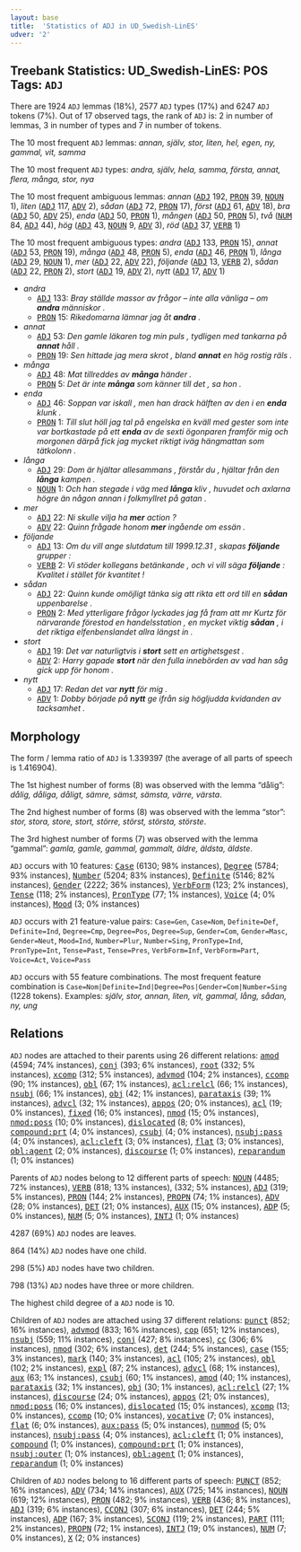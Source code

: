 ```yaml
---
layout: base
title:  'Statistics of ADJ in UD_Swedish-LinES'
udver: '2'
---
```


## Treebank Statistics: UD_Swedish-LinES: POS Tags: `ADJ`

There are 1924 `ADJ` lemmas (18%), 2577 `ADJ` types (17%) and 6247 `ADJ` tokens (7%).
Out of 17 observed tags, the rank of `ADJ` is: 2 in number of lemmas, 3 in number of types and 7 in number of tokens.

The 10 most frequent `ADJ` lemmas: <em>annan, själv, stor, liten, hel, egen, ny, gammal, vit, samma</em>

The 10 most frequent `ADJ` types:  <em>andra, själv, hela, samma, första, annat, flera, många, stor, nya</em>

The 10 most frequent ambiguous lemmas: <em>annan</em> (<tt><a href="sv_lines-pos-ADJ.html">ADJ</a></tt> 192, <tt><a href="sv_lines-pos-PRON.html">PRON</a></tt> 39, <tt><a href="sv_lines-pos-NOUN.html">NOUN</a></tt> 1), <em>liten</em> (<tt><a href="sv_lines-pos-ADJ.html">ADJ</a></tt> 117, <tt><a href="sv_lines-pos-ADV.html">ADV</a></tt> 2), <em>sådan</em> (<tt><a href="sv_lines-pos-ADJ.html">ADJ</a></tt> 72, <tt><a href="sv_lines-pos-PRON.html">PRON</a></tt> 17), <em>först</em> (<tt><a href="sv_lines-pos-ADJ.html">ADJ</a></tt> 61, <tt><a href="sv_lines-pos-ADV.html">ADV</a></tt> 18), <em>bra</em> (<tt><a href="sv_lines-pos-ADJ.html">ADJ</a></tt> 50, <tt><a href="sv_lines-pos-ADV.html">ADV</a></tt> 25), <em>enda</em> (<tt><a href="sv_lines-pos-ADJ.html">ADJ</a></tt> 50, <tt><a href="sv_lines-pos-PRON.html">PRON</a></tt> 1), <em>mången</em> (<tt><a href="sv_lines-pos-ADJ.html">ADJ</a></tt> 50, <tt><a href="sv_lines-pos-PRON.html">PRON</a></tt> 5), <em>två</em> (<tt><a href="sv_lines-pos-NUM.html">NUM</a></tt> 84, <tt><a href="sv_lines-pos-ADJ.html">ADJ</a></tt> 44), <em>hög</em> (<tt><a href="sv_lines-pos-ADJ.html">ADJ</a></tt> 43, <tt><a href="sv_lines-pos-NOUN.html">NOUN</a></tt> 9, <tt><a href="sv_lines-pos-ADV.html">ADV</a></tt> 3), <em>röd</em> (<tt><a href="sv_lines-pos-ADJ.html">ADJ</a></tt> 37, <tt><a href="sv_lines-pos-VERB.html">VERB</a></tt> 1)

The 10 most frequent ambiguous types:  <em>andra</em> (<tt><a href="sv_lines-pos-ADJ.html">ADJ</a></tt> 133, <tt><a href="sv_lines-pos-PRON.html">PRON</a></tt> 15), <em>annat</em> (<tt><a href="sv_lines-pos-ADJ.html">ADJ</a></tt> 53, <tt><a href="sv_lines-pos-PRON.html">PRON</a></tt> 19), <em>många</em> (<tt><a href="sv_lines-pos-ADJ.html">ADJ</a></tt> 48, <tt><a href="sv_lines-pos-PRON.html">PRON</a></tt> 5), <em>enda</em> (<tt><a href="sv_lines-pos-ADJ.html">ADJ</a></tt> 46, <tt><a href="sv_lines-pos-PRON.html">PRON</a></tt> 1), <em>långa</em> (<tt><a href="sv_lines-pos-ADJ.html">ADJ</a></tt> 29, <tt><a href="sv_lines-pos-NOUN.html">NOUN</a></tt> 1), <em>mer</em> (<tt><a href="sv_lines-pos-ADJ.html">ADJ</a></tt> 22, <tt><a href="sv_lines-pos-ADV.html">ADV</a></tt> 22), <em>följande</em> (<tt><a href="sv_lines-pos-ADJ.html">ADJ</a></tt> 13, <tt><a href="sv_lines-pos-VERB.html">VERB</a></tt> 2), <em>sådan</em> (<tt><a href="sv_lines-pos-ADJ.html">ADJ</a></tt> 22, <tt><a href="sv_lines-pos-PRON.html">PRON</a></tt> 2), <em>stort</em> (<tt><a href="sv_lines-pos-ADJ.html">ADJ</a></tt> 19, <tt><a href="sv_lines-pos-ADV.html">ADV</a></tt> 2), <em>nytt</em> (<tt><a href="sv_lines-pos-ADJ.html">ADJ</a></tt> 17, <tt><a href="sv_lines-pos-ADV.html">ADV</a></tt> 1)


* <em>andra</em>
  * <tt><a href="sv_lines-pos-ADJ.html">ADJ</a></tt> 133: <em>Bray ställde massor av frågor – inte alla vänliga – om <b>andra</b> människor .</em>
  * <tt><a href="sv_lines-pos-PRON.html">PRON</a></tt> 15: <em>Rikedomarna lämnar jag åt <b>andra</b> .</em>
* <em>annat</em>
  * <tt><a href="sv_lines-pos-ADJ.html">ADJ</a></tt> 53: <em>Den gamle läkaren tog min puls , tydligen med tankarna på <b>annat</b> håll .</em>
  * <tt><a href="sv_lines-pos-PRON.html">PRON</a></tt> 19: <em>Sen hittade jag mera skrot , bland <b>annat</b> en hög rostig räls .</em>
* <em>många</em>
  * <tt><a href="sv_lines-pos-ADJ.html">ADJ</a></tt> 48: <em>Mat tillreddes av <b>många</b> händer .</em>
  * <tt><a href="sv_lines-pos-PRON.html">PRON</a></tt> 5: <em>Det är inte <b>många</b> som känner till det , sa hon .</em>
* <em>enda</em>
  * <tt><a href="sv_lines-pos-ADJ.html">ADJ</a></tt> 46: <em>Soppan var iskall , men han drack hälften av den i en <b>enda</b> klunk .</em>
  * <tt><a href="sv_lines-pos-PRON.html">PRON</a></tt> 1: <em>Till slut höll jag tal på engelska en kväll med gester som inte var bortkastade på ett <b>enda</b> av de sexti ögonparen framför mig och morgonen därpå fick jag mycket riktigt iväg hängmattan som tätkolonn .</em>
* <em>långa</em>
  * <tt><a href="sv_lines-pos-ADJ.html">ADJ</a></tt> 29: <em>Dom är hjältar allesammans , förstår du , hjältar från den <b>långa</b> kampen .</em>
  * <tt><a href="sv_lines-pos-NOUN.html">NOUN</a></tt> 1: <em>Och han stegade i väg med <b>långa</b> kliv , huvudet och axlarna högre än någon annan i folkmyllret på gatan .</em>
* <em>mer</em>
  * <tt><a href="sv_lines-pos-ADJ.html">ADJ</a></tt> 22: <em>Ni skulle vilja ha <b>mer</b> action ?</em>
  * <tt><a href="sv_lines-pos-ADV.html">ADV</a></tt> 22: <em>Quinn frågade honom <b>mer</b> ingående om essän .</em>
* <em>följande</em>
  * <tt><a href="sv_lines-pos-ADJ.html">ADJ</a></tt> 13: <em>Om du vill ange slutdatum till 1999.12.31 , skapas <b>följande</b> grupper :</em>
  * <tt><a href="sv_lines-pos-VERB.html">VERB</a></tt> 2: <em>Vi stöder kollegans betänkande , och vi vill säga <b>följande</b> : Kvalitet i stället för kvantitet !</em>
* <em>sådan</em>
  * <tt><a href="sv_lines-pos-ADJ.html">ADJ</a></tt> 22: <em>Quinn kunde omöjligt tänka sig att rikta ett ord till en <b>sådan</b> uppenbarelse .</em>
  * <tt><a href="sv_lines-pos-PRON.html">PRON</a></tt> 2: <em>Med ytterligare frågor lyckades jag få fram att mr Kurtz för närvarande förestod en handelsstation , en mycket viktig <b>sådan</b> , i det riktiga elfenbenslandet allra längst in .</em>
* <em>stort</em>
  * <tt><a href="sv_lines-pos-ADJ.html">ADJ</a></tt> 19: <em>Det var naturligtvis i <b>stort</b> sett en artighetsgest .</em>
  * <tt><a href="sv_lines-pos-ADV.html">ADV</a></tt> 2: <em>Harry gapade <b>stort</b> när den fulla innebörden av vad han såg gick upp för honom .</em>
* <em>nytt</em>
  * <tt><a href="sv_lines-pos-ADJ.html">ADJ</a></tt> 17: <em>Redan det var <b>nytt</b> för mig .</em>
  * <tt><a href="sv_lines-pos-ADV.html">ADV</a></tt> 1: <em>Dobby började på <b>nytt</b> ge ifrån sig högljudda kvidanden av tacksamhet .</em>

## Morphology

The form / lemma ratio of `ADJ` is 1.339397 (the average of all parts of speech is 1.416904).

The 1st highest number of forms (8) was observed with the lemma “dålig”: <em>dålig, dåliga, dåligt, sämre, sämst, sämsta, värre, värsta</em>.

The 2nd highest number of forms (8) was observed with the lemma “stor”: <em>stor, stora, store, stort, större, störst, största, störste</em>.

The 3rd highest number of forms (7) was observed with the lemma “gammal”: <em>gamla, gamle, gammal, gammalt, äldre, äldsta, äldste</em>.

`ADJ` occurs with 10 features: <tt><a href="sv_lines-feat-Case.html">Case</a></tt> (6130; 98% instances), <tt><a href="sv_lines-feat-Degree.html">Degree</a></tt> (5784; 93% instances), <tt><a href="sv_lines-feat-Number.html">Number</a></tt> (5204; 83% instances), <tt><a href="sv_lines-feat-Definite.html">Definite</a></tt> (5146; 82% instances), <tt><a href="sv_lines-feat-Gender.html">Gender</a></tt> (2222; 36% instances), <tt><a href="sv_lines-feat-VerbForm.html">VerbForm</a></tt> (123; 2% instances), <tt><a href="sv_lines-feat-Tense.html">Tense</a></tt> (118; 2% instances), <tt><a href="sv_lines-feat-PronType.html">PronType</a></tt> (77; 1% instances), <tt><a href="sv_lines-feat-Voice.html">Voice</a></tt> (4; 0% instances), <tt><a href="sv_lines-feat-Mood.html">Mood</a></tt> (3; 0% instances)

`ADJ` occurs with 21 feature-value pairs: `Case=Gen`, `Case=Nom`, `Definite=Def`, `Definite=Ind`, `Degree=Cmp`, `Degree=Pos`, `Degree=Sup`, `Gender=Com`, `Gender=Masc`, `Gender=Neut`, `Mood=Ind`, `Number=Plur`, `Number=Sing`, `PronType=Ind`, `PronType=Int`, `Tense=Past`, `Tense=Pres`, `VerbForm=Inf`, `VerbForm=Part`, `Voice=Act`, `Voice=Pass`

`ADJ` occurs with 55 feature combinations.
The most frequent feature combination is `Case=Nom|Definite=Ind|Degree=Pos|Gender=Com|Number=Sing` (1228 tokens).
Examples: <em>själv, stor, annan, liten, vit, gammal, lång, sådan, ny, ung</em>


## Relations

`ADJ` nodes are attached to their parents using 26 different relations: <tt><a href="sv_lines-dep-amod.html">amod</a></tt> (4594; 74% instances), <tt><a href="sv_lines-dep-conj.html">conj</a></tt> (393; 6% instances), <tt><a href="sv_lines-dep-root.html">root</a></tt> (332; 5% instances), <tt><a href="sv_lines-dep-xcomp.html">xcomp</a></tt> (312; 5% instances), <tt><a href="sv_lines-dep-advmod.html">advmod</a></tt> (104; 2% instances), <tt><a href="sv_lines-dep-ccomp.html">ccomp</a></tt> (90; 1% instances), <tt><a href="sv_lines-dep-obl.html">obl</a></tt> (67; 1% instances), <tt><a href="sv_lines-dep-acl-relcl.html">acl:relcl</a></tt> (66; 1% instances), <tt><a href="sv_lines-dep-nsubj.html">nsubj</a></tt> (66; 1% instances), <tt><a href="sv_lines-dep-obj.html">obj</a></tt> (42; 1% instances), <tt><a href="sv_lines-dep-parataxis.html">parataxis</a></tt> (39; 1% instances), <tt><a href="sv_lines-dep-advcl.html">advcl</a></tt> (32; 1% instances), <tt><a href="sv_lines-dep-appos.html">appos</a></tt> (20; 0% instances), <tt><a href="sv_lines-dep-acl.html">acl</a></tt> (19; 0% instances), <tt><a href="sv_lines-dep-fixed.html">fixed</a></tt> (16; 0% instances), <tt><a href="sv_lines-dep-nmod.html">nmod</a></tt> (15; 0% instances), <tt><a href="sv_lines-dep-nmod-poss.html">nmod:poss</a></tt> (10; 0% instances), <tt><a href="sv_lines-dep-dislocated.html">dislocated</a></tt> (8; 0% instances), <tt><a href="sv_lines-dep-compound-prt.html">compound:prt</a></tt> (4; 0% instances), <tt><a href="sv_lines-dep-csubj.html">csubj</a></tt> (4; 0% instances), <tt><a href="sv_lines-dep-nsubj-pass.html">nsubj:pass</a></tt> (4; 0% instances), <tt><a href="sv_lines-dep-acl-cleft.html">acl:cleft</a></tt> (3; 0% instances), <tt><a href="sv_lines-dep-flat.html">flat</a></tt> (3; 0% instances), <tt><a href="sv_lines-dep-obl-agent.html">obl:agent</a></tt> (2; 0% instances), <tt><a href="sv_lines-dep-discourse.html">discourse</a></tt> (1; 0% instances), <tt><a href="sv_lines-dep-reparandum.html">reparandum</a></tt> (1; 0% instances)

Parents of `ADJ` nodes belong to 12 different parts of speech: <tt><a href="sv_lines-pos-NOUN.html">NOUN</a></tt> (4485; 72% instances), <tt><a href="sv_lines-pos-VERB.html">VERB</a></tt> (818; 13% instances),  (332; 5% instances), <tt><a href="sv_lines-pos-ADJ.html">ADJ</a></tt> (319; 5% instances), <tt><a href="sv_lines-pos-PRON.html">PRON</a></tt> (144; 2% instances), <tt><a href="sv_lines-pos-PROPN.html">PROPN</a></tt> (74; 1% instances), <tt><a href="sv_lines-pos-ADV.html">ADV</a></tt> (28; 0% instances), <tt><a href="sv_lines-pos-DET.html">DET</a></tt> (21; 0% instances), <tt><a href="sv_lines-pos-AUX.html">AUX</a></tt> (15; 0% instances), <tt><a href="sv_lines-pos-ADP.html">ADP</a></tt> (5; 0% instances), <tt><a href="sv_lines-pos-NUM.html">NUM</a></tt> (5; 0% instances), <tt><a href="sv_lines-pos-INTJ.html">INTJ</a></tt> (1; 0% instances)

4287 (69%) `ADJ` nodes are leaves.

864 (14%) `ADJ` nodes have one child.

298 (5%) `ADJ` nodes have two children.

798 (13%) `ADJ` nodes have three or more children.

The highest child degree of a `ADJ` node is 10.

Children of `ADJ` nodes are attached using 37 different relations: <tt><a href="sv_lines-dep-punct.html">punct</a></tt> (852; 16% instances), <tt><a href="sv_lines-dep-advmod.html">advmod</a></tt> (833; 16% instances), <tt><a href="sv_lines-dep-cop.html">cop</a></tt> (651; 12% instances), <tt><a href="sv_lines-dep-nsubj.html">nsubj</a></tt> (559; 11% instances), <tt><a href="sv_lines-dep-conj.html">conj</a></tt> (427; 8% instances), <tt><a href="sv_lines-dep-cc.html">cc</a></tt> (306; 6% instances), <tt><a href="sv_lines-dep-nmod.html">nmod</a></tt> (302; 6% instances), <tt><a href="sv_lines-dep-det.html">det</a></tt> (244; 5% instances), <tt><a href="sv_lines-dep-case.html">case</a></tt> (155; 3% instances), <tt><a href="sv_lines-dep-mark.html">mark</a></tt> (140; 3% instances), <tt><a href="sv_lines-dep-acl.html">acl</a></tt> (105; 2% instances), <tt><a href="sv_lines-dep-obl.html">obl</a></tt> (102; 2% instances), <tt><a href="sv_lines-dep-expl.html">expl</a></tt> (87; 2% instances), <tt><a href="sv_lines-dep-advcl.html">advcl</a></tt> (68; 1% instances), <tt><a href="sv_lines-dep-aux.html">aux</a></tt> (63; 1% instances), <tt><a href="sv_lines-dep-csubj.html">csubj</a></tt> (60; 1% instances), <tt><a href="sv_lines-dep-amod.html">amod</a></tt> (40; 1% instances), <tt><a href="sv_lines-dep-parataxis.html">parataxis</a></tt> (32; 1% instances), <tt><a href="sv_lines-dep-obj.html">obj</a></tt> (30; 1% instances), <tt><a href="sv_lines-dep-acl-relcl.html">acl:relcl</a></tt> (27; 1% instances), <tt><a href="sv_lines-dep-discourse.html">discourse</a></tt> (24; 0% instances), <tt><a href="sv_lines-dep-appos.html">appos</a></tt> (21; 0% instances), <tt><a href="sv_lines-dep-nmod-poss.html">nmod:poss</a></tt> (16; 0% instances), <tt><a href="sv_lines-dep-dislocated.html">dislocated</a></tt> (15; 0% instances), <tt><a href="sv_lines-dep-xcomp.html">xcomp</a></tt> (13; 0% instances), <tt><a href="sv_lines-dep-ccomp.html">ccomp</a></tt> (10; 0% instances), <tt><a href="sv_lines-dep-vocative.html">vocative</a></tt> (7; 0% instances), <tt><a href="sv_lines-dep-flat.html">flat</a></tt> (6; 0% instances), <tt><a href="sv_lines-dep-aux-pass.html">aux:pass</a></tt> (5; 0% instances), <tt><a href="sv_lines-dep-nummod.html">nummod</a></tt> (5; 0% instances), <tt><a href="sv_lines-dep-nsubj-pass.html">nsubj:pass</a></tt> (4; 0% instances), <tt><a href="sv_lines-dep-acl-cleft.html">acl:cleft</a></tt> (1; 0% instances), <tt><a href="sv_lines-dep-compound.html">compound</a></tt> (1; 0% instances), <tt><a href="sv_lines-dep-compound-prt.html">compound:prt</a></tt> (1; 0% instances), <tt><a href="sv_lines-dep-nsubj-outer.html">nsubj:outer</a></tt> (1; 0% instances), <tt><a href="sv_lines-dep-obl-agent.html">obl:agent</a></tt> (1; 0% instances), <tt><a href="sv_lines-dep-reparandum.html">reparandum</a></tt> (1; 0% instances)

Children of `ADJ` nodes belong to 16 different parts of speech: <tt><a href="sv_lines-pos-PUNCT.html">PUNCT</a></tt> (852; 16% instances), <tt><a href="sv_lines-pos-ADV.html">ADV</a></tt> (734; 14% instances), <tt><a href="sv_lines-pos-AUX.html">AUX</a></tt> (725; 14% instances), <tt><a href="sv_lines-pos-NOUN.html">NOUN</a></tt> (619; 12% instances), <tt><a href="sv_lines-pos-PRON.html">PRON</a></tt> (482; 9% instances), <tt><a href="sv_lines-pos-VERB.html">VERB</a></tt> (436; 8% instances), <tt><a href="sv_lines-pos-ADJ.html">ADJ</a></tt> (319; 6% instances), <tt><a href="sv_lines-pos-CCONJ.html">CCONJ</a></tt> (307; 6% instances), <tt><a href="sv_lines-pos-DET.html">DET</a></tt> (244; 5% instances), <tt><a href="sv_lines-pos-ADP.html">ADP</a></tt> (167; 3% instances), <tt><a href="sv_lines-pos-SCONJ.html">SCONJ</a></tt> (119; 2% instances), <tt><a href="sv_lines-pos-PART.html">PART</a></tt> (111; 2% instances), <tt><a href="sv_lines-pos-PROPN.html">PROPN</a></tt> (72; 1% instances), <tt><a href="sv_lines-pos-INTJ.html">INTJ</a></tt> (19; 0% instances), <tt><a href="sv_lines-pos-NUM.html">NUM</a></tt> (7; 0% instances), <tt><a href="sv_lines-pos-X.html">X</a></tt> (2; 0% instances)

